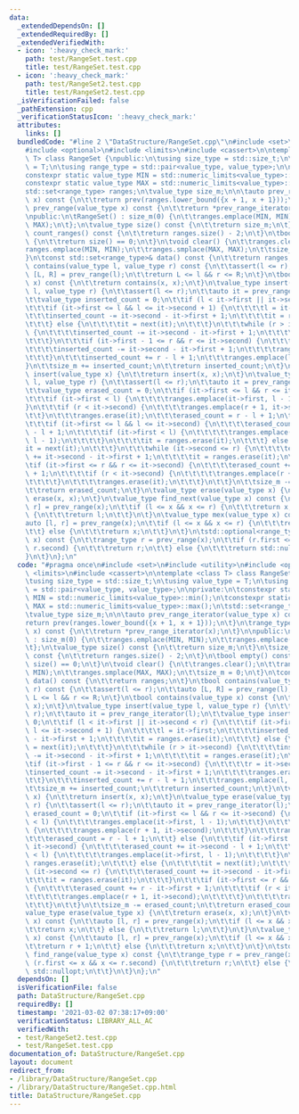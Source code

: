 ```yaml
---
data:
  _extendedDependsOn: []
  _extendedRequiredBy: []
  _extendedVerifiedWith:
  - icon: ':heavy_check_mark:'
    path: test/RangeSet.test.cpp
    title: test/RangeSet.test.cpp
  - icon: ':heavy_check_mark:'
    path: test/RangeSet2.test.cpp
    title: test/RangeSet2.test.cpp
  _isVerificationFailed: false
  _pathExtension: cpp
  _verificationStatusIcon: ':heavy_check_mark:'
  attributes:
    links: []
  bundledCode: "#line 2 \"DataStructure/RangeSet.cpp\"\n#include <set>\n#include <utility>\n\
    #include <optional>\n#include <limits>\n#include <cassert>\n\ntemplate <class\
    \ T> class RangeSet {\npublic:\n\tusing size_type = std::size_t;\n\tusing value_type\
    \ = T;\n\tusing range_type = std::pair<value_type, value_type>;\n\nprivate:\n\t\
    constexpr static value_type MIN = std::numeric_limits<value_type>::min();\n\t\
    constexpr static value_type MAX = std::numeric_limits<value_type>::max();\n\t\
    std::set<range_type> ranges;\n\tvalue_type size_m;\n\n\tauto prev_range_iterator(value_type\
    \ x) const {\n\t\treturn prev(ranges.lower_bound({x + 1, x + 1}));\n\t}\n\trange_type\
    \ prev_range(value_type x) const {\n\t\treturn *prev_range_iterator(x);\n\t}\n\
    \npublic:\n\tRangeSet() : size_m(0) {\n\t\tranges.emplace(MIN, MIN);\n\t\tranges.emplace(MAX,\
    \ MAX);\n\t};\n\tvalue_type size() const {\n\t\treturn size_m;\n\t}\n\tsize_type\
    \ count_ranges() const {\n\t\treturn ranges.size() - 2;\n\t}\n\tbool empty() const\
    \ {\n\t\treturn size() == 0;\n\t}\n\tvoid clear() {\n\t\tranges.clear();\n\t\t\
    ranges.emplace(MIN, MIN);\n\t\tranges.smplace(MAX, MAX);\n\t\tsize_m = 0;\n\t\
    }\n\tconst std::set<range_type>& data() const {\n\t\treturn ranges;\n\t}\n\tbool\
    \ contains(value_type l, value_type r) const {\n\t\tassert(l <= r);\n\t\tauto\
    \ [L, R] = prev_range(l);\n\t\treturn L <= l && r <= R;\n\t}\n\tbool contains(value_type\
    \ x) const {\n\t\treturn contains(x, x);\n\t}\n\tvalue_type insert(value_type\
    \ l, value_type r) {\n\t\tassert(l <= r);\n\t\tauto it = prev_range_iterator(l);\n\
    \t\tvalue_type inserted_count = 0;\n\t\tif (l < it->first || it->second < r) {\n\
    \t\t\tif (it->first <= l && l <= it->second + 1) {\n\t\t\t\tl = it->first;\n\t\
    \t\t\tinserted_count -= it->second - it->first + 1;\n\t\t\t\tit = ranges.erase(it);\n\
    \t\t\t} else {\n\t\t\t\tit = next(it);\n\t\t\t}\n\t\t\twhile (r > it->second)\
    \ {\n\t\t\t\tinserted_count -= it->second - it->first + 1;\n\t\t\t\tit = ranges.erase(it);\n\
    \t\t\t}\n\t\t\tif (it->first - 1 <= r && r <= it->second) {\n\t\t\t\tr = it->second;\n\
    \t\t\t\tinserted_count -= it->second - it->first + 1;\n\t\t\t\tranges.erase(it);\n\
    \t\t\t}\n\t\t\tinserted_count += r - l + 1;\n\t\t\tranges.emplace(l, r);\n\t\t\
    }\n\t\tsize_m += inserted_count;\n\t\treturn inserted_count;\n\t}\n\tvalue_type\
    \ insert(value_type x) {\n\t\treturn insert(x, x);\n\t}\n\tvalue_type erase(value_type\
    \ l, value_type r) {\n\t\tassert(l <= r);\n\t\tauto it = prev_range_iterator(l);\n\
    \t\tvalue_type erased_count = 0;\n\t\tif (it->first <= l && r <= it->second) {\n\
    \t\t\tif (it->first < l) {\n\t\t\t\tranges.emplace(it->first, l - 1);\n\t\t\t\
    }\n\t\t\tif (r < it->second) {\n\t\t\t\tranges.emplace(r + 1, it->second);\n\t\
    \t\t}\n\t\t\tranges.erase(it);\n\t\t\terased_count = r - l + 1;\n\t\t} else {\n\
    \t\t\tif (it->first <= l && l <= it->second) {\n\t\t\t\terased_count += it->second\
    \ - l + 1;\n\t\t\t\tif (it->first < l) {\n\t\t\t\t\tranges.emplace(it->first,\
    \ l - 1);\n\t\t\t\t}\n\t\t\t\tit = ranges.erase(it);\n\t\t\t} else {\n\t\t\t\t\
    it = next(it);\n\t\t\t}\n\t\t\twhile (it->second <= r) {\n\t\t\t\terased_count\
    \ += it->second - it->first + 1;\n\t\t\t\tit = ranges.erase(it);\n\t\t\t}\n\t\t\
    \tif (it->first <= r && r <= it->second) {\n\t\t\t\terased_count += r - it->first\
    \ + 1;\n\t\t\t\tif (r < it->second) {\n\t\t\t\t\tranges.emplace(r + 1, it->second);\n\
    \t\t\t\t}\n\t\t\t\tranges.erase(it);\n\t\t\t}\n\t\t}\n\t\tsize_m -= erased_count;\n\
    \t\treturn erased_count;\n\t}\n\tvalue_type erase(value_type x) {\n\t\treturn\
    \ erase(x, x);\n\t}\n\tvalue_type find_next(value_type x) const {\n\t\tauto [l,\
    \ r] = prev_range(x);\n\t\tif (l <= x && x <= r) {\n\t\t\treturn x;\n\t\t} else\
    \ {\n\t\t\treturn l;\n\t\t}\n\t}\n\tvalue_type mex(value_type x) const {\n\t\t\
    auto [l, r] = prev_range(x);\n\t\tif (l <= x && x <= r) {\n\t\t\treturn r + 1;\n\
    \t\t} else {\n\t\t\treturn x;\n\t\t}\n\t}\n\tstd::optional<range_type> find_range(value_type\
    \ x) const {\n\t\trange_type r = prev_range(x);\n\t\tif (r.first <= x && x <=\
    \ r.second) {\n\t\t\treturn r;\n\t\t} else {\n\t\t\treturn std::nullopt;\n\t\t\
    }\n\t}\n};\n"
  code: "#pragma once\n#include <set>\n#include <utility>\n#include <optional>\n#include\
    \ <limits>\n#include <cassert>\n\ntemplate <class T> class RangeSet {\npublic:\n\
    \tusing size_type = std::size_t;\n\tusing value_type = T;\n\tusing range_type\
    \ = std::pair<value_type, value_type>;\n\nprivate:\n\tconstexpr static value_type\
    \ MIN = std::numeric_limits<value_type>::min();\n\tconstexpr static value_type\
    \ MAX = std::numeric_limits<value_type>::max();\n\tstd::set<range_type> ranges;\n\
    \tvalue_type size_m;\n\n\tauto prev_range_iterator(value_type x) const {\n\t\t\
    return prev(ranges.lower_bound({x + 1, x + 1}));\n\t}\n\trange_type prev_range(value_type\
    \ x) const {\n\t\treturn *prev_range_iterator(x);\n\t}\n\npublic:\n\tRangeSet()\
    \ : size_m(0) {\n\t\tranges.emplace(MIN, MIN);\n\t\tranges.emplace(MAX, MAX);\n\
    \t};\n\tvalue_type size() const {\n\t\treturn size_m;\n\t}\n\tsize_type count_ranges()\
    \ const {\n\t\treturn ranges.size() - 2;\n\t}\n\tbool empty() const {\n\t\treturn\
    \ size() == 0;\n\t}\n\tvoid clear() {\n\t\tranges.clear();\n\t\tranges.emplace(MIN,\
    \ MIN);\n\t\tranges.smplace(MAX, MAX);\n\t\tsize_m = 0;\n\t}\n\tconst std::set<range_type>&\
    \ data() const {\n\t\treturn ranges;\n\t}\n\tbool contains(value_type l, value_type\
    \ r) const {\n\t\tassert(l <= r);\n\t\tauto [L, R] = prev_range(l);\n\t\treturn\
    \ L <= l && r <= R;\n\t}\n\tbool contains(value_type x) const {\n\t\treturn contains(x,\
    \ x);\n\t}\n\tvalue_type insert(value_type l, value_type r) {\n\t\tassert(l <=\
    \ r);\n\t\tauto it = prev_range_iterator(l);\n\t\tvalue_type inserted_count =\
    \ 0;\n\t\tif (l < it->first || it->second < r) {\n\t\t\tif (it->first <= l &&\
    \ l <= it->second + 1) {\n\t\t\t\tl = it->first;\n\t\t\t\tinserted_count -= it->second\
    \ - it->first + 1;\n\t\t\t\tit = ranges.erase(it);\n\t\t\t} else {\n\t\t\t\tit\
    \ = next(it);\n\t\t\t}\n\t\t\twhile (r > it->second) {\n\t\t\t\tinserted_count\
    \ -= it->second - it->first + 1;\n\t\t\t\tit = ranges.erase(it);\n\t\t\t}\n\t\t\
    \tif (it->first - 1 <= r && r <= it->second) {\n\t\t\t\tr = it->second;\n\t\t\t\
    \tinserted_count -= it->second - it->first + 1;\n\t\t\t\tranges.erase(it);\n\t\
    \t\t}\n\t\t\tinserted_count += r - l + 1;\n\t\t\tranges.emplace(l, r);\n\t\t}\n\
    \t\tsize_m += inserted_count;\n\t\treturn inserted_count;\n\t}\n\tvalue_type insert(value_type\
    \ x) {\n\t\treturn insert(x, x);\n\t}\n\tvalue_type erase(value_type l, value_type\
    \ r) {\n\t\tassert(l <= r);\n\t\tauto it = prev_range_iterator(l);\n\t\tvalue_type\
    \ erased_count = 0;\n\t\tif (it->first <= l && r <= it->second) {\n\t\t\tif (it->first\
    \ < l) {\n\t\t\t\tranges.emplace(it->first, l - 1);\n\t\t\t}\n\t\t\tif (r < it->second)\
    \ {\n\t\t\t\tranges.emplace(r + 1, it->second);\n\t\t\t}\n\t\t\tranges.erase(it);\n\
    \t\t\terased_count = r - l + 1;\n\t\t} else {\n\t\t\tif (it->first <= l && l <=\
    \ it->second) {\n\t\t\t\terased_count += it->second - l + 1;\n\t\t\t\tif (it->first\
    \ < l) {\n\t\t\t\t\tranges.emplace(it->first, l - 1);\n\t\t\t\t}\n\t\t\t\tit =\
    \ ranges.erase(it);\n\t\t\t} else {\n\t\t\t\tit = next(it);\n\t\t\t}\n\t\t\twhile\
    \ (it->second <= r) {\n\t\t\t\terased_count += it->second - it->first + 1;\n\t\
    \t\t\tit = ranges.erase(it);\n\t\t\t}\n\t\t\tif (it->first <= r && r <= it->second)\
    \ {\n\t\t\t\terased_count += r - it->first + 1;\n\t\t\t\tif (r < it->second) {\n\
    \t\t\t\t\tranges.emplace(r + 1, it->second);\n\t\t\t\t}\n\t\t\t\tranges.erase(it);\n\
    \t\t\t}\n\t\t}\n\t\tsize_m -= erased_count;\n\t\treturn erased_count;\n\t}\n\t\
    value_type erase(value_type x) {\n\t\treturn erase(x, x);\n\t}\n\tvalue_type find_next(value_type\
    \ x) const {\n\t\tauto [l, r] = prev_range(x);\n\t\tif (l <= x && x <= r) {\n\t\
    \t\treturn x;\n\t\t} else {\n\t\t\treturn l;\n\t\t}\n\t}\n\tvalue_type mex(value_type\
    \ x) const {\n\t\tauto [l, r] = prev_range(x);\n\t\tif (l <= x && x <= r) {\n\t\
    \t\treturn r + 1;\n\t\t} else {\n\t\t\treturn x;\n\t\t}\n\t}\n\tstd::optional<range_type>\
    \ find_range(value_type x) const {\n\t\trange_type r = prev_range(x);\n\t\tif\
    \ (r.first <= x && x <= r.second) {\n\t\t\treturn r;\n\t\t} else {\n\t\t\treturn\
    \ std::nullopt;\n\t\t}\n\t}\n};\n"
  dependsOn: []
  isVerificationFile: false
  path: DataStructure/RangeSet.cpp
  requiredBy: []
  timestamp: '2021-03-02 07:38:17+09:00'
  verificationStatus: LIBRARY_ALL_AC
  verifiedWith:
  - test/RangeSet2.test.cpp
  - test/RangeSet.test.cpp
documentation_of: DataStructure/RangeSet.cpp
layout: document
redirect_from:
- /library/DataStructure/RangeSet.cpp
- /library/DataStructure/RangeSet.cpp.html
title: DataStructure/RangeSet.cpp
---
```

